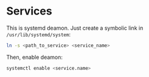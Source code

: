 # Services

This is systemd deamon. Just create a symbolic link in `/usr/lib/systemd/system`:

```bash
ln -s <path_to_service> <service_name>
```

Then, enable deamon:

```bash
systemctl enable <service.name>
```

